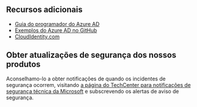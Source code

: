 ## <a name="additional-resources"></a>Recursos adicionais
* [Guia do programador do Azure AD](../articles/active-directory/develop/active-directory-developers-guide.md)
* [Exemplos do Azure AD no GitHub](https://github.com/Azure-Samples/?utf8=%E2%9C%93&query=active-directory)
* [CloudIdentity.com](http://cloudidentity.com)

## <a name="get-security-updates-for-our-products"></a>Obter atualizações de segurança dos nossos produtos
Aconselhamo-lo a obter notificações de quando os incidentes de segurança ocorrem, visitando [a página do TechCenter para notificações de segurança técnica da Microsoft](https://technet.microsoft.com/security/dd252948) e subscrevendo os alertas de aviso de segurança.


<!--HONumber=Feb17_HO2-->


